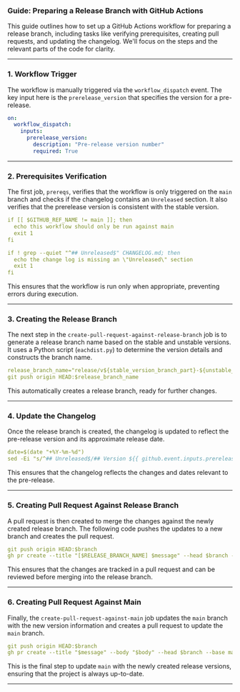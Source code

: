 ### Guide: Preparing a Release Branch with GitHub Actions

This guide outlines how to set up a GitHub Actions workflow for preparing a release branch, including tasks like verifying prerequisites, creating pull requests, and updating the changelog. We'll focus on the steps and the relevant parts of the code for clarity.

---

### 1. **Workflow Trigger**
The workflow is manually triggered via the `workflow_dispatch` event. The key input here is the `prerelease_version` that specifies the version for a pre-release.

```yaml
on:
  workflow_dispatch:
    inputs:
      prerelease_version:
        description: "Pre-release version number"
        required: True
```

---

### 2. **Prerequisites Verification**

The first job, `prereqs`, verifies that the workflow is only triggered on the `main` branch and checks if the changelog contains an `Unreleased` section. It also verifies that the prerelease version is consistent with the stable version.

```yaml
if [[ $GITHUB_REF_NAME != main ]]; then
  echo this workflow should only be run against main
  exit 1
fi

if ! grep --quiet "^## Unreleased$" CHANGELOG.md; then
  echo the change log is missing an \"Unreleased\" section
  exit 1
fi
```

This ensures that the workflow is run only when appropriate, preventing errors during execution.

---

### 3. **Creating the Release Branch**

The next step in the `create-pull-request-against-release-branch` job is to generate a release branch name based on the stable and unstable versions. It uses a Python script (`eachdist.py`) to determine the version details and constructs the branch name.

```yaml
release_branch_name="release/v${stable_version_branch_part}-${unstable_version_branch_part}"
git push origin HEAD:$release_branch_name
```

This automatically creates a release branch, ready for further changes.

---

### 4. **Update the Changelog**

Once the release branch is created, the changelog is updated to reflect the pre-release version and its approximate release date.

```yaml
date=$(date "+%Y-%m-%d")
sed -Ei "s/^## Unreleased$/## Version ${{ github.event.inputs.prerelease_version }}\/ ($date)/" CHANGELOG.md
```

This ensures that the changelog reflects the changes and dates relevant to the pre-release.

---

### 5. **Creating Pull Request Against Release Branch**

A pull request is then created to merge the changes against the newly created release branch. The following code pushes the updates to a new branch and creates the pull request.

```yaml
git push origin HEAD:$branch
gh pr create --title "[$RELEASE_BRANCH_NAME] $message" --head $branch --base $RELEASE_BRANCH_NAME
```

This ensures that the changes are tracked in a pull request and can be reviewed before merging into the release branch.

---

### 6. **Creating Pull Request Against Main**

Finally, the `create-pull-request-against-main` job updates the `main` branch with the new version information and creates a pull request to update the `main` branch.

```yaml
git push origin HEAD:$branch
gh pr create --title "$message" --body "$body" --head $branch --base main
```

This is the final step to update `main` with the newly created release versions, ensuring that the project is always up-to-date.

---

